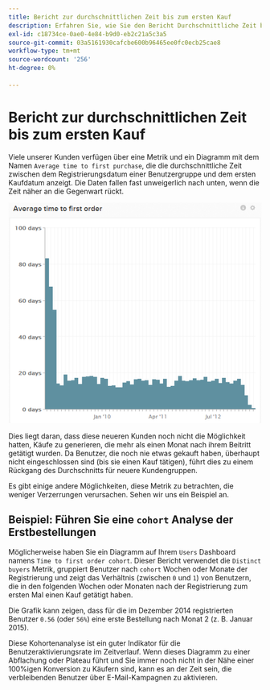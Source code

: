 ```yaml
---
title: Bericht zur durchschnittlichen Zeit bis zum ersten Kauf
description: Erfahren Sie, wie Sie den Bericht Durchschnittliche Zeit bis Erstkauf verwenden.
exl-id: c18734ce-0ae0-4e84-b9d0-eb2c21a5c3a5
source-git-commit: 03a5161930cafcbe600b96465ee0fc0ecb25cae8
workflow-type: tm+mt
source-wordcount: '256'
ht-degree: 0%

---
```


# Bericht zur durchschnittlichen Zeit bis zum ersten Kauf

Viele unserer Kunden verfügen über eine Metrik und ein Diagramm mit dem Namen `Average time to first purchase`, die die durchschnittliche Zeit zwischen dem Registrierungsdatum einer Benutzergruppe und dem ersten Kaufdatum anzeigt. Die Daten fallen fast unweigerlich nach unten, wenn die Zeit näher an die Gegenwart rückt.

![durchschnittliche Zeit bis zur ersten Bestellung](../../assets/average-time-to-first-order.png)

Dies liegt daran, dass diese neueren Kunden noch nicht die Möglichkeit hatten, Käufe zu generieren, die mehr als einen Monat nach ihrem Beitritt getätigt wurden. Da Benutzer, die noch nie etwas gekauft haben, überhaupt nicht eingeschlossen sind (bis sie einen Kauf tätigen), führt dies zu einem Rückgang des Durchschnitts für neuere Kundengruppen.

Es gibt einige andere Möglichkeiten, diese Metrik zu betrachten, die weniger Verzerrungen verursachen. Sehen wir uns ein Beispiel an.

## Beispiel: Führen Sie eine `cohort` Analyse der Erstbestellungen

Möglicherweise haben Sie ein Diagramm auf Ihrem `Users` Dashboard namens `Time to first order cohort`. Dieser Bericht verwendet die `Distinct buyers` Metrik, gruppiert Benutzer nach `cohort` Wochen oder Monate der Registrierung und zeigt das Verhältnis (zwischen `0` und `1`) von Benutzern, die in den folgenden Wochen oder Monaten nach der Registrierung zum ersten Mal einen Kauf getätigt haben.

Die Grafik kann zeigen, dass für die im Dezember 2014 registrierten Benutzer `0.56` (oder `56%`) eine erste Bestellung nach Monat 2 (z. B. Januar 2015).

Diese Kohortenanalyse ist ein guter Indikator für die Benutzeraktivierungsrate im Zeitverlauf. Wenn dieses Diagramm zu einer Abflachung oder Plateau führt und Sie immer noch nicht in der Nähe einer 100%igen Konversion zu Käufern sind, kann es an der Zeit sein, die verbleibenden Benutzer über E-Mail-Kampagnen zu aktivieren.

